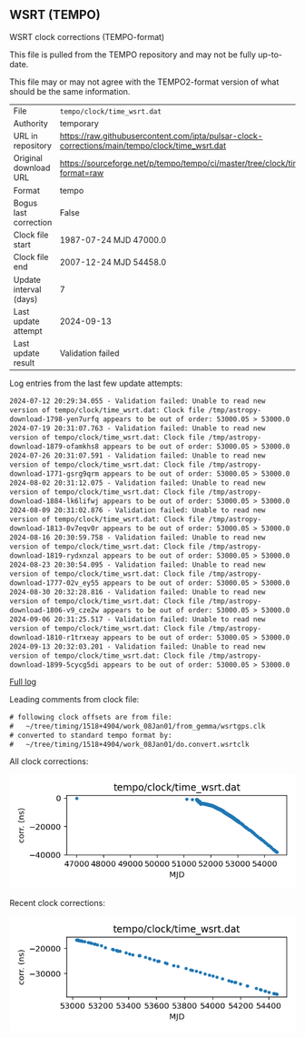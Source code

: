 
## WSRT (TEMPO)

WSRT clock corrections (TEMPO-format)

This file is pulled from the TEMPO repository and may not be fully
up-to-date.

This file may or may not agree with the TEMPO2-format version of what
should be the same information.

|     |     |
|:--- |:--- |
| File | `tempo/clock/time_wsrt.dat` |
| Authority | temporary |
| URL in repository | <https://raw.githubusercontent.com/ipta/pulsar-clock-corrections/main/tempo/clock/time_wsrt.dat> |
| Original download URL | <https://sourceforge.net/p/tempo/tempo/ci/master/tree/clock/time_wsrt.dat?format=raw> |
| Format | tempo |
| Bogus last correction | False |
| Clock file start | 1987-07-24 MJD 47000.0 |
| Clock file end | 2007-12-24 MJD 54458.0 |
| Update interval (days) | 7 |
| Last update attempt | 2024-09-13 |
| Last update result | Validation failed |

Log entries from the last few update attempts:
```
2024-07-12 20:29:34.055 - Validation failed: Unable to read new version of tempo/clock/time_wsrt.dat: Clock file /tmp/astropy-download-1798-yen7urfq appears to be out of order: 53000.05 > 53000.0
2024-07-19 20:31:07.763 - Validation failed: Unable to read new version of tempo/clock/time_wsrt.dat: Clock file /tmp/astropy-download-1879-ofamkhs8 appears to be out of order: 53000.05 > 53000.0
2024-07-26 20:31:07.591 - Validation failed: Unable to read new version of tempo/clock/time_wsrt.dat: Clock file /tmp/astropy-download-1771-gsrg9qrm appears to be out of order: 53000.05 > 53000.0
2024-08-02 20:31:12.075 - Validation failed: Unable to read new version of tempo/clock/time_wsrt.dat: Clock file /tmp/astropy-download-1884-lk6lifwj appears to be out of order: 53000.05 > 53000.0
2024-08-09 20:31:02.876 - Validation failed: Unable to read new version of tempo/clock/time_wsrt.dat: Clock file /tmp/astropy-download-1813-0v7eqv0r appears to be out of order: 53000.05 > 53000.0
2024-08-16 20:30:59.758 - Validation failed: Unable to read new version of tempo/clock/time_wsrt.dat: Clock file /tmp/astropy-download-1819-rydxnzal appears to be out of order: 53000.05 > 53000.0
2024-08-23 20:30:54.095 - Validation failed: Unable to read new version of tempo/clock/time_wsrt.dat: Clock file /tmp/astropy-download-1777-02v_ey55 appears to be out of order: 53000.05 > 53000.0
2024-08-30 20:32:28.816 - Validation failed: Unable to read new version of tempo/clock/time_wsrt.dat: Clock file /tmp/astropy-download-1806-v9_cze2w appears to be out of order: 53000.05 > 53000.0
2024-09-06 20:31:25.517 - Validation failed: Unable to read new version of tempo/clock/time_wsrt.dat: Clock file /tmp/astropy-download-1810-r1trxeay appears to be out of order: 53000.05 > 53000.0
2024-09-13 20:32:03.201 - Validation failed: Unable to read new version of tempo/clock/time_wsrt.dat: Clock file /tmp/astropy-download-1899-5cycg5di appears to be out of order: 53000.05 > 53000.0
```
[Full log](https://raw.githubusercontent.com/ipta/pulsar-clock-corrections/main/log/tempo/clock/time_wsrt.dat.log)

Leading comments from clock file:

    # following clock offsets are from file:
    #   ~/tree/timing/1518+4904/work_08Jan01/from_gemma/wsrtgps.clk
    # converted to standard tempo format by:
    #   ~/tree/timing/1518+4904/work_08Jan01/do.convert.wsrtclk



All clock corrections:

![plot of all clock corrections](time_wsrt.dat.png "All corrections")

Recent clock corrections:

![plot of recent clock corrections](time_wsrt.dat.short.png "Recent corrections")

